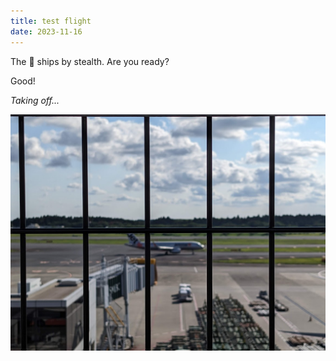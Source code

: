 ```yaml
---
title: test flight
date: 2023-11-16
---
```


The 🥷 ships by stealth. Are you ready?

<hr id="l402" hidden>
Good!

<span style="font-style: italic;">Taking off...</span>

![test flight](./test_flight.jpg)
